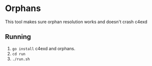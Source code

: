 # Orphans
This tool makes sure orphan resolution works and doesn't crash c4exd

## Running
 1. `go install` c4exd and orphans.
 2. `cd run`
 3. `./run.sh`


